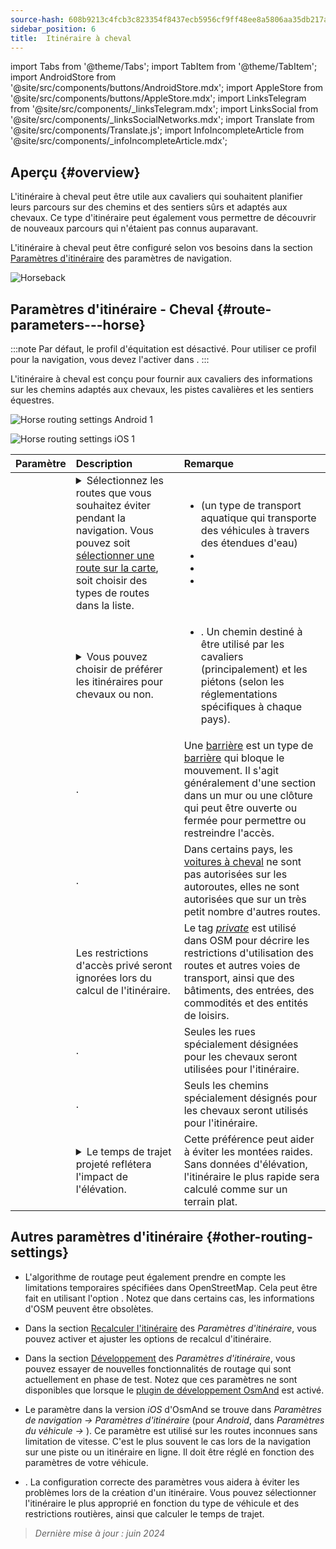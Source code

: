 ```yaml
---
source-hash: 608b9213c4fcb3c823354f8437ecb5956cf9ff48ee8a5806aa35db217a835164
sidebar_position: 6
title:  Itinéraire à cheval
---
```

import Tabs from '@theme/Tabs';
import TabItem from '@theme/TabItem';
import AndroidStore from '@site/src/components/buttons/AndroidStore.mdx';
import AppleStore from '@site/src/components/buttons/AppleStore.mdx';
import LinksTelegram from '@site/src/components/_linksTelegram.mdx';
import LinksSocial from '@site/src/components/_linksSocialNetworks.mdx';
import Translate from '@site/src/components/Translate.js';
import InfoIncompleteArticle from '@site/src/components/_infoIncompleteArticle.mdx';



## Aperçu {#overview}

L'itinéraire à cheval peut être utile aux cavaliers qui souhaitent planifier leurs parcours sur des chemins et des sentiers sûrs et adaptés aux chevaux. Ce type d'itinéraire peut également vous permettre de découvrir de nouveaux parcours qui n'étaient pas connus auparavant.

L'itinéraire à cheval peut être configuré selon vos besoins dans la section [Paramètres d'itinéraire](../guidance/navigation-settings.md#route-parameters) des paramètres de navigation.

![Horseback](@site/static/img/navigation/routing/horseback_routing_overview.png)


## Paramètres d'itinéraire - Cheval {#route-parameters---horse}

:::note
Par défaut, le profil d'équitation est désactivé. Pour utiliser ce profil pour la navigation, vous devez l'activer dans *<Translate android="true" ids="shared_string_menu,shared_string_settings,application_profiles"/>*.
:::

L'itinéraire à cheval est conçu pour fournir aux cavaliers des informations sur les chemins adaptés aux chevaux, les pistes cavalières et les sentiers équestres.

<Tabs groupId="operating-systems" queryString="current-os">

<TabItem value="android" label="Android">

![Horse routing settings Android 1](@site/static/img/navigation/routing/horse-routing-andr.png)

</TabItem>

<TabItem value="ios" label="iOS">

![Horse routing settings iOS 1](@site/static/img/navigation/routing/horse-routing-ios.png)

</TabItem>

</Tabs>

| Paramètre | Description | Remarque |
|:------------|:---------------|:---------------|
| *<Translate android="true" ids="impassable_road"/>* | <details><summary> Sélectionnez les routes que vous souhaitez éviter pendant la navigation. Vous pouvez soit [sélectionner une route sur la carte](../../map/map-context-menu/#avoid-road), soit choisir des types de routes dans la liste. </summary> ![Avoid roads Android](@site/static/img/navigation/routing/horse_routing_avoid_android.png) </details> | <ul><li> [<Translate android="true" ids="routing_attr_avoid_ferries_name"/>](https://wiki.openstreetmap.org/wiki/Ferries) (un type de transport aquatique qui transporte des véhicules à travers des étendues d'eau)</li><li>[<Translate android="true" ids="routing_attr_avoid_stairs_name"/>](https://wiki.openstreetmap.org/wiki/Tag:highway%3Dsteps)</li><li>[<Translate android="true" ids="routing_attr_avoid_tunnels_name"/>](https://wiki.openstreetmap.org/wiki/Key:tunnel)</li><li>[<Translate android="true" ids="routing_attr_avoid_motorway_name"/>](https://wiki.openstreetmap.org/wiki/Tag:highway%3Dmotorway)</li></ul>|
| *<Translate android="true" ids="prefer_in_routing_title"/>* | <details><summary> Vous pouvez choisir de préférer les itinéraires pour chevaux ou non. </summary> ![Prefer horses routes Android](@site/static/img/navigation/routing/horse_routing_prefer_android.png) </details> | <ul><li>[<Translate android="true" ids="routing_attr_prefer_horse_routes_name"/>](https://wiki.openstreetmap.org/wiki/Tag:highway%3Dbridleway). Un chemin destiné à être utilisé par les cavaliers (principalement) et les piétons (selon les réglementations spécifiques à chaque pays). </li></ul> |
| *<Translate android="true" ids="routing_attr_allow_gate_name"/>* | <Translate android="true" ids="routing_attr_allow_gate_description"/>. | Une [barrière](https://wiki.openstreetmap.org/wiki/Tag:barrier%3Dgate) est un type de [barrière](https://wiki.openstreetmap.org/wiki/Key:barrier) qui bloque le mouvement. Il s'agit généralement d'une section dans un mur ou une clôture qui peut être ouverte ou fermée pour permettre ou restreindre l'accès. |
| *<Translate android="true" ids="routing_attr_carriage_restrictions_name"/>* | <Translate android="true" ids="routing_attr_carriage_restrictions_description"/>. | Dans certains pays, les [voitures à cheval](https://wiki.openstreetmap.org/wiki/Key:carriage) ne sont pas autorisées sur les autoroutes, elles ne sont autorisées que sur un très petit nombre d'autres routes. |
| *<Translate android="true" ids="routing_attr_allow_private_name"/>* | Les restrictions d'accès privé seront ignorées lors du calcul de l'itinéraire. | Le tag *[private](https://wiki.openstreetmap.org/wiki/Key:access)* est utilisé dans OSM pour décrire les restrictions d'utilisation des routes et autres voies de transport, ainsi que des bâtiments, des entrées, des commodités et des entités de loisirs. |
| *<Translate android="true" ids="routing_attr_only_permitted_streets_name"/>* | <Translate android="true" ids="routing_attr_only_permitted_streets_description"/>. | Seules les rues spécialement désignées pour les chevaux seront utilisées pour l'itinéraire. |
| *<Translate android="true" ids="routing_attr_only_permitted_ways_name"/>* | <Translate android="true" ids="routing_attr_only_permitted_ways_description"/>. | Seuls les chemins spécialement désignés pour les chevaux seront utilisés pour l'itinéraire. |
|*<Translate android="true" ids="routing_attr_height_obstacles_name"/>* | <details><summary> Le temps de trajet projeté reflétera l'impact de l'élévation. </summary> ![Use elevation data Android](@site/static/img/navigation/routing/horse_routing_elevation_android.png) </details> | Cette préférence peut aider à éviter les montées raides. Sans données d'élévation, l'itinéraire le plus rapide sera calculé comme sur un terrain plat. |


## Autres paramètres d'itinéraire {#other-routing-settings}

- L'algorithme de routage peut également prendre en compte les limitations temporaires spécifiées dans OpenStreetMap. Cela peut être fait en utilisant l'option [<Translate android="true" ids="temporary_conditional_routing"/>](../routing/osmand-routing.md#consider-temporary-limitations). Notez que dans certains cas, les informations d'OSM peuvent être obsolètes.

- Dans la section [Recalculer l'itinéraire](../../navigation/guidance/navigation-settings.md#recalculate-route) des *Paramètres d'itinéraire*, vous pouvez activer et ajuster les options de recalcul d'itinéraire.

- Dans la section [Développement](../guidance/navigation-settings.md#development-settings) des *Paramètres d'itinéraire*, vous pouvez essayer de nouvelles fonctionnalités de routage qui sont actuellement en phase de test. Notez que ces paramètres ne sont disponibles que lorsque le [plugin de développement OsmAnd](../../plugins/development.md) est activé.

- Le paramètre [<Translate ios="true" ids="road_speeds"/>](../guidance/navigation-settings.md#road-speeds) dans la version *iOS* d'OsmAnd se trouve dans *Paramètres de navigation → Paramètres d'itinéraire* (pour *Android*, dans *Paramètres du véhicule → [<Translate android="true" ids="default_speed_setting_title"/>](../guidance/navigation-settings.md#default-speed--road-speeds)*). Ce paramètre est utilisé sur les routes inconnues sans limitation de vitesse. C'est le plus souvent le cas lors de la navigation sur une piste ou un itinéraire en ligne. Il doit être réglé en fonction des paramètres de votre véhicule.

- [<Translate ios="true" ids="vehicle_parameters"/>](../guidance/navigation-settings.md#vehicle-parameters). La configuration correcte des paramètres vous aidera à éviter les problèmes lors de la création d'un itinéraire. Vous pouvez sélectionner l'itinéraire le plus approprié en fonction du type de véhicule et des restrictions routières, ainsi que calculer le temps de trajet.

> *Dernière mise à jour : juin 2024*